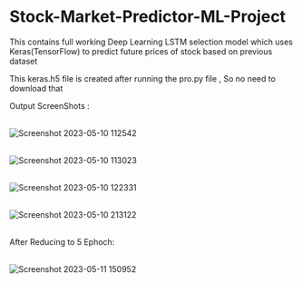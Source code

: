 # Stock-Market-Predictor-ML-Project
This contains full working Deep Learning LSTM selection model which uses Keras(TensorFlow) to predict future prices of stock based on previous dataset  

This keras.h5 file is created after running the pro.py file , So no need to download that 

Output ScreenShots :

<br>![Screenshot 2023-05-10 112542](https://github.com/AjayRaut1/Stock-Market-Predictor-ML-Project/assets/76767324/2b7d0182-2520-4801-8eb8-56b4d2829431)

<br>![Screenshot 2023-05-10 113023](https://github.com/AjayRaut1/Stock-Market-Predictor-ML-Project/assets/76767324/93620907-dde2-449e-9ec9-ba19640603d2)



<br>![Screenshot 2023-05-10 122331](https://github.com/AjayRaut1/Stock-Market-Predictor-ML-Project/assets/76767324/c8a88dfa-d979-4214-a1a1-7096bd60f0e9)

<br>![Screenshot 2023-05-10 213122](https://github.com/AjayRaut1/Stock-Market-Predictor-ML-Project/assets/76767324/497436be-667d-46e5-a641-b3c561bf432a)

<br>After Reducing to 5 Ephoch:

<br>![Screenshot 2023-05-11 150952](https://github.com/AjayRaut1/Stock-Market-Predictor-ML-Project/assets/76767324/e7b824e7-e29d-4d6d-9a7a-1746232cb26c)

